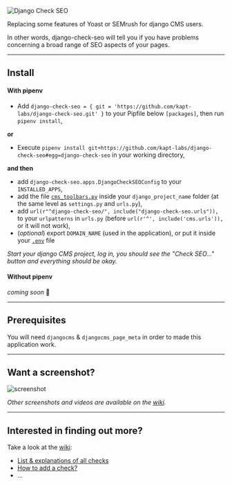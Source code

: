 ![Django Check SEO](https://user-images.githubusercontent.com/45763865/69130297-8def1800-0ab0-11ea-8e3f-973e0f97a080.png)

Replacing some features of Yoast or SEMrush for django CMS users.

In other words, django-check-seo will tell you if you have problems concerning a broad range of SEO aspects of your pages.

----

## Install

#### With pipenv

 * Add `django-check-seo = { git = 'https://github.com/kapt-labs/django-check-seo.git' }` to your Pipfile below `[packages]`, then run `pipenv install`,

**or**

 * Execute `pipenv install git+https://github.com/kapt-labs/django-check-seo#egg=django-check-seo` in your working directory,

**and then**

 * add `django-check-seo.apps.DjangoCheckSEOConfig` to your `INSTALLED_APPS`,
 * add the file [`cms_toolbars.py`](https://gist.githubusercontent.com/corentinbettiol/f1e4b6630b7ae9afe2f9023b2185f3db/raw/d8295436b105da966346cf754e51671f65409491/cms_toolbars.py) inside your `django_project_name` folder (at the same level as `settings.py` and `urls.py`),
 * add `url(r"^django-check-seo/", include("django-check-seo.urls")),` to your `urlpatterns` in `urls.py` (before `url(r'^', include('cms.urls')),` or it will not work),
 * (*optional*) export `DOMAIN_NAME` (used in the application), or put it inside your [`.env`](https://gist.github.com/corentinbettiol/f1e4b6630b7ae9afe2f9023b2185f3db#file-env) file

*Start your django CMS project, log in, you should see the "Check SEO..." button and everything should be okay.*

#### Without pipenv

*coming soon* 📝

----

## Prerequisites

You will need `djangocms` & `djangocms_page_meta` in order to made this application work.

----

## Want a screenshot?

![screenshot](https://user-images.githubusercontent.com/45763865/69637530-180f2180-1059-11ea-9d90-53ecf3b6c53b.png)

*Other screenshots and videos are available on the [wiki](https://github.com/kapt-labs/django-check-seo/wiki/Medias).*

----

## Interested in finding out more?

Take a look at the [wiki](https://github.com/kapt-labs/django-check-seo/wiki/):

 * [List & explanations of all checks](https://github.com/kapt-labs/django-check-seo/wiki/Description-of-the-checks)
 * [How to add a check?](https://github.com/kapt-labs/django-check-seo/wiki/How-to-add-a-check%3F)
 * ...
